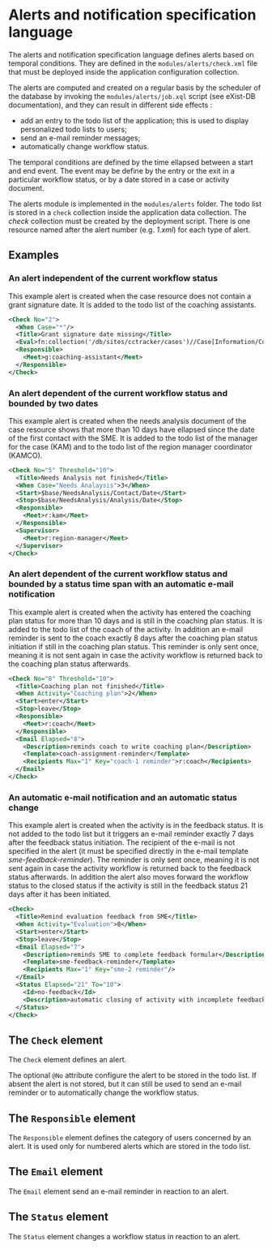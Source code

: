 # Alerts and notification specification language

The alerts and notification specification language defines alerts based on temporal conditions. They are defined in the `modules/alerts/check.xml` file that must be deployed inside the application configuration collection.

The alerts are computed and created on a regular basis by the scheduler of the database by invoking the `modules/alerts/job.xql` script (see eXist-DB documentation), and they can result in different side effects :

* add an entry to the todo list of the application; this is used to display personalized todo lists to users;
* send an e-mail reminder messages;
* automatically change workflow status.

The temporal conditions are defined by the time ellapsed between a start and end event. The event may be define by the entry or the exit in a particular workflow status, or by a date stored in a case or activity document.

The alerts module is implemented in the `modules/alerts` folder. The todo list is stored in a `check` collection inside the application data collection. The *check* collection must be created by the deployment script. There is one resource named after the alert number (e.g. *1.xml*) for each type of alert.

## Examples

### An alert independent of the current workflow status

This example alert is created when the case resource does not contain a grant signature date. It is added to the todo list of the coaching assistants.

```xml
<Check No="2">
  <When Case="*"/>
  <Title>Grant signature date missing</Title>
  <Eval>fn:collection('/db/sites/cctracker/cases')//Case[Information/Contract[not(Date)]]</Eval>
  <Responsible>
    <Meet>g:coaching-assistant</Meet>
  </Responsible>
</Check>
```

### An alert dependent of the current workflow status and bounded by two dates

This example alert is created when the needs analysis document of the case resource shows that more than 10 days have ellapsed since the date of the first contact with the SME. It is added to the todo list of the manager for the case (KAM) and to the todo list of the region manager coordinator (KAMCO).

```xml
<Check No="5" Threshold="10">
  <Title>Needs Analysis not finished</Title>
  <When Case="Needs Analaysis">3</When>
  <Start>$base/NeedsAnalysis/Contact/Date</Start>
  <Stop>$base/NeedsAnalysis/Analysis/Date</Stop>
  <Responsible>
    <Meet>r:kam</Meet>
  </Responsible>
  <Supervisor>
    <Meet>r:region-manager</Meet>
  </Supervisor>
</Check>
```

### An alert dependent of the current workflow status and bounded by a status time span with an automatic e-mail notification

This example alert is created when the activity has entered the coaching plan status for more than 10 days and is still in the coaching plan status. It is added to the todo list of the coach of the activity. In addition an e-mail reminder is sent to the coach exactly 8 days after the coaching plan status initiation if still in the coaching plan status. This reminder is only sent once, meaning it is not sent again in case the activity workflow is returned back to the coaching plan status afterwards.

```xml
<Check No="8" Threshold="10">
  <Title>Coaching plan not finished</Title>
  <When Activity="Coaching plan">2</When>
  <Start>enter</Start>
  <Stop>leave</Stop>
  <Responsible>
    <Meet>r:coach</Meet>
  </Responsible>
  <Email Elapsed="8">
    <Description>reminds coach to write coaching plan</Description>
    <Template>coach-assignment-reminder</Template>
    <Recipients Max="1" Key="coach-1 reminder">r:coach</Recipients>
  </Email>
</Check>
```

### An automatic e-mail notification and an automatic status change

This example alert is created when the activity is in the feedback status. It is not added to the todo list but it triggers an e-mail reminder exactly 7 days after the feedback status initiation. The recipient of the e-mail is not specified in the alert (it must be specified directly in the e-mail template *sme-feedback-reminder*). The reminder is only sent once, meaning it is not sent again in case the activity workflow is returned back to the feedback status afterwards. In addition the alert also moves forward the workflow status to the closed status if the activity is still in the feedback status 21 days after it has been initiated.

```xml
<Check>
  <Title>Remind evaluation feedback from SME</Title>
  <When Activity="Evaluation">8</When>
  <Start>enter</Start>
  <Stop>leave</Stop>
  <Email Elapsed="7">
    <Description>reminds SME to complete feedback formular</Description>
    <Template>sme-feedback-reminder</Template>
    <Recipients Max="1" Key="sme-2 reminder"/>
  </Email>
  <Status Elapsed="21" To="10">
    <Id>no-feedback</Id>
    <Description>automatic closing of activity with incomplete feedbacks after 21 days</Description>
  </Status>
</Check>
```

## The `Check` element

The `Check` element defines an alert. 

The optional `@No` attribute configure the alert to be stored in the todo list. If absent the alert is not stored, but it can still be used to send an e-mail reminder or to automatically change the workflow status.

## The `Responsible` element

The `Responsible` element defines the category of users concerned by an alert. It is used only for numbered alerts which are stored in the todo list.

## The `Email` element

The `Email` element send an e-mail reminder in reaction to an alert.

## The `Status` element

The `Status` element changes a workflow status in reaction to an alert.

